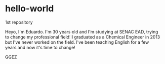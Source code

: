 # hello-world
1st repository

Heyo, I'm Eduardo. I'm 30 years old and I'm studying at SENAC EAD, trying to change my professional field! I graduated as a Chemical Engineer in 2013 but I've never worked on the field. I've been teaching English for a few years and now it's time to change!

GGEZ
